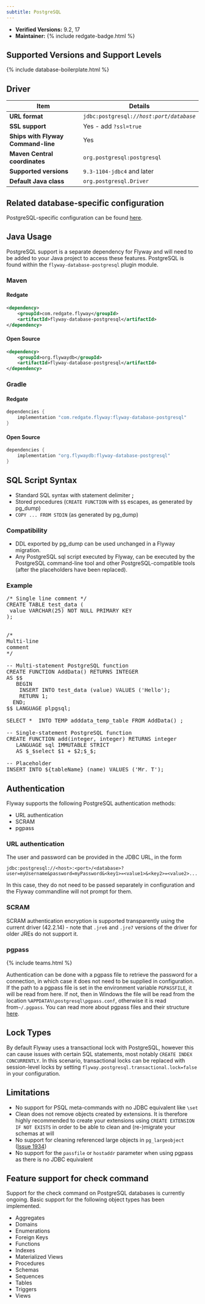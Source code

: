 ```yaml
---
subtitle: PostgreSQL
---
```


- **Verified Versions:** 9.2, 17
- **Maintainer:** {% include redgate-badge.html %}

## Supported Versions and Support Levels

{% include database-boilerplate.html %}

## Driver

| Item                               | Details                                                                |
|------------------------------------|------------------------------------------------------------------------|
| **URL format**                     | <code>jdbc:postgresql://<i>host</i>:<i>port</i>/<i>database</i></code> |
| **SSL support**                    | Yes - add `?ssl=true`                                                  |
| **Ships with Flyway Command-line** | Yes                                                                    |
| **Maven Central coordinates**      | `org.postgresql:postgresql`                                            |
| **Supported versions**             | `9.3-1104-jdbc4` and later                                             |
| **Default Java class**             | `org.postgresql.Driver`                                                |

## Related database-specific configuration

PostgreSQL-specific configuration can be found [here](<Configuration/Flyway Namespace/Flyway PostgreSQL Namespace>).

## Java Usage

PostgreSQL support is a separate dependency for Flyway and will need to be added to your Java project to access these features.
PostgreSQL is found within the `flyway-database-postgresql` plugin module.

### Maven

#### Redgate

```xml
<dependency>
    <groupId>com.redgate.flyway</groupId>
    <artifactId>flyway-database-postgresql</artifactId>
</dependency>
```

#### Open Source

```xml
<dependency>
    <groupId>org.flywaydb</groupId>
    <artifactId>flyway-database-postgresql</artifactId>
</dependency>
```

### Gradle

#### Redgate

```groovy
dependencies {
    implementation "com.redgate.flyway:flyway-database-postgresql"
}
```

#### Open Source

```groovy
dependencies {
    implementation "org.flywaydb:flyway-database-postgresql"
}
```


## SQL Script Syntax

- Standard SQL syntax with statement delimiter **;**
- Stored procedures (`CREATE FUNCTION` with `$$` escapes, as generated by pg_dump)
- `COPY ... FROM STDIN` (as generated by pg_dump)

### Compatibility

- DDL exported by pg_dump can be used unchanged in a Flyway migration.
- Any PostgreSQL sql script executed by Flyway, can be executed by the PostgreSQL command-line tool and other
        PostgreSQL-compatible tools (after the placeholders have been replaced).

### Example

<pre class="prettyprint">/* Single line comment */
CREATE TABLE test_data (
 value VARCHAR(25) NOT NULL PRIMARY KEY
);


/*
Multi-line
comment
*/

-- Multi-statement PostgreSQL function
CREATE FUNCTION AddData() RETURNS INTEGER
AS $$
   BEGIN
    INSERT INTO test_data (value) VALUES ('Hello');
    RETURN 1;
  END;
$$ LANGUAGE plpgsql;

SELECT *  INTO TEMP adddata_temp_table FROM AddData() ;

-- Single-statement PostgreSQL function
CREATE FUNCTION add(integer, integer) RETURNS integer
   LANGUAGE sql IMMUTABLE STRICT
   AS $_$select $1 + $2;$_$;

-- Placeholder
INSERT INTO ${tableName} (name) VALUES ('Mr. T');</pre>

## Authentication

Flyway supports the following PostgreSQL authentication methods:

- URL authentication 
- SCRAM
- pgpass

### URL authentication

The user and password can be provided in the JDBC URL, in the form

`jdbc:postgresql://<host>:<port>/<database>?user=myUsername&password=myPassword&<key1>=<value1>&<key2>=<value2>...`

In this case, they do not need to be passed separately in configuration and the Flyway commandline will not prompt for them.

### SCRAM

SCRAM authentication encryption is supported transparently using the current driver (42.2.14) - note that 
`.jre6` and `.jre7` versions of the driver for older JREs do not support it. 

### pgpass
{% include teams.html %}

Authentication can be done with a pgpass file to retrieve the password for a connection, in which case it does not need to be supplied in configuration. If the path to a pgpass file is set in the environment variable `PGPASSFILE`, it will be read from here. If not, then in Windows the file will be read from the location `%APPDATA%\postgresql\pgpass.conf`, otherwise it is read from`~/.pgpass`. You can read more about pgpass files and their structure [here](https://www.postgresql.org/docs/9.6/libpq-pgpass.html).

## Lock Types

By default Flyway uses a transactional lock with PostgreSQL, however this can cause issues with certain SQL statements, most notably `CREATE INDEX CONCURRENTLY`. In this scenario, transactional locks can be replaced with session-level locks by setting `flyway.postgresql.transactional.lock=false` in your configuration.

## Limitations

- No support for PSQL meta-commands with no JDBC equivalent like `\set`
- Clean does not remove objects created by extensions. It is therefore highly recommended to create your extensions
 using `CREATE EXTENSION IF NOT EXISTS` in order to be able to clean and (re-)migrate your schemas at will
- No support for cleaning referenced large objects in `pg_largeobject` ([Issue 1934](https://github.com/flyway/flyway/issues/1934))
- No support for the `passfile` or `hostaddr` parameter when using pgpass as there is no JDBC equivalent

## Feature support for check command

Support for the check command on PostgreSQL databases is currently ongoing. Basic support for the following object types has been implemented.

- Aggregates
- Domains
- Enumerations
- Foreign Keys
- Functions
- Indexes
- Materialized Views
- Procedures
- Schemas
- Sequences
- Tables
- Triggers
- Views